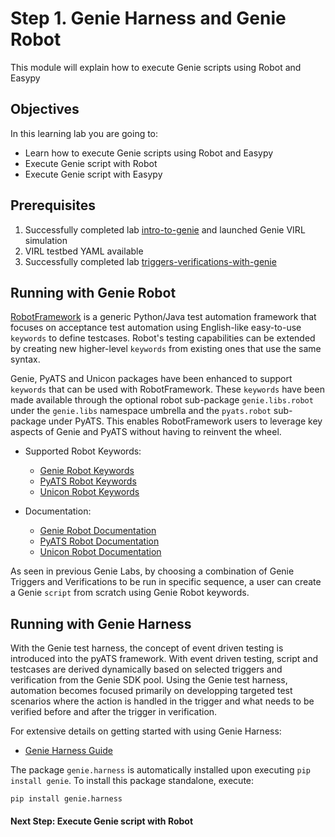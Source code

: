 # Step 1. Genie Harness and Genie Robot


This module will explain how to execute Genie scripts using Robot and Easypy


## Objectives

In this learning lab you are going to:

* Learn how to execute Genie scripts using Robot and Easypy
* Execute Genie script with Robot
* Execute Genie script with Easypy


## Prerequisites

1. Successfully completed lab [intro-to-genie](https://github.com/kecorbin/pyats-labs/tree/master/labs/) and launched Genie VIRL simulation
2. VIRL testbed YAML available
3. Successfully completed lab [triggers-verifications-with-genie](https://github.com/kecorbin/pyats-labs/tree/master/labs/)


## Running with Genie Robot

[RobotFramework](http://robotframework.org/) is a generic Python/Java test automation framework that focuses on acceptance test automation using English-like easy-to-use `keywords` to define testcases. Robot's testing capabilities can be extended by creating new higher-level `keywords` from existing ones that use the same syntax.

Genie, PyATS and Unicon packages have been enhanced to support `keywords` that can be used with RobotFramework. These `keywords` have been made available through the optional robot sub-package `genie.libs.robot` under the `genie.libs` namespace umbrella and the `pyats.robot` sub-package under PyATS. This enables RobotFramework users to leverage key aspects of Genie and PyATS without having to reinvent the wheel.

* Supported Robot Keywords:
	- [Genie Robot Keywords](https://pubhub.devnetcloud.com/media/pyats-packages/docs/genie/robot.html)
	- [PyATS Robot Keywords](https://pubhub.devnetcloud.com/media/pyats/docs/robot.html)
	- [Unicon Robot Keywords](https://pubhub.devnetcloud.com/media/pyats-packages/docs/unicon/robot.html)

* Documentation:
	- [Genie Robot Documentation](https://pubhub.devnetcloud.com/media/pyats-packages/docs/genie/robot/index.html)
	- [PyATS Robot Documentation](https://pubhub.devnetcloud.com/media/pyats/docs/robot/index.html)
	- [Unicon Robot Documentation](https://pubhub.devnetcloud.com/media/pyats-packages/docs/unicon/robot/index.html)

As seen in previous Genie Labs, by choosing a combination of Genie Triggers and Verifications to be run in specific sequence, a user can create a Genie `script` from scratch using Genie Robot keywords.


## Running with Genie Harness

With the Genie test harness, the concept of event driven testing is introduced into the pyATS framework. With event driven testing, script and testcases are derived dynamically based on selected triggers and verification from the Genie SDK pool. Using the Genie test harness, automation becomes focused primarily on developping targeted test scenarios where the action is handled in the trigger and what needs to be verified before and after the trigger in verification.

For extensive details on getting started with using Genie Harness:
- [Genie Harness Guide](https://pubhub.devnetcloud.com/media/pyats-packages/docs/genie/harness/index.html)

The package `genie.harness` is automatically installed upon executing `pip install genie`. To install this package standalone, execute:

```
pip install genie.harness
```


#### Next Step: Execute Genie script with Robot
